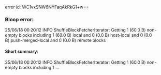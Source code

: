 error id: WC1vxSNW6NYFaqAkRkG1+w==
### Bloop error:

25/06/18 00:20:12 INFO ShuffleBlockFetcherIterator: Getting 1 (60.0 B) non-empty blocks including 1 (60.0 B) local and 0 (0.0 B) host-local and 0 (0.0 B) push-merged-local and 0 (0.0 B) remote blocks
#### Short summary: 

25/06/18 00:20:12 INFO ShuffleBlockFetcherIterator: Getting 1 (60.0 B) non-empty blocks including 1 ...